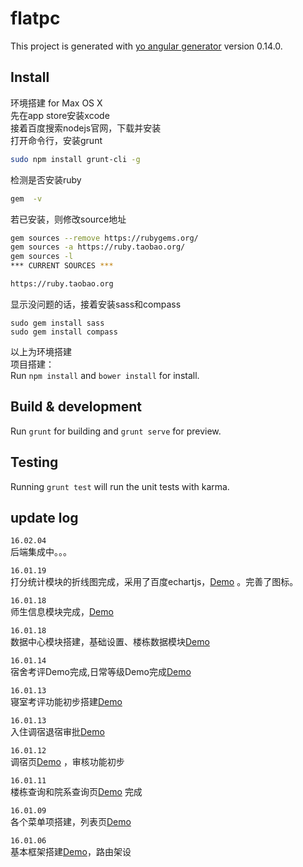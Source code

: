 # flatpc

This project is generated with [yo angular generator](https://github.com/yeoman/generator-angular)
version 0.14.0.

## Install

环境搭建 for Max OS X     
先在app store安装xcode    
接着百度搜索nodejs官网，下载并安装    
打开命令行，安装grunt    
```bash   
sudo npm install grunt-cli -g   
```   

检测是否安装ruby    
```bash   
gem  -v    
```   
若已安装，则修改source地址   
```bash   
gem sources --remove https://rubygems.org/    
gem sources -a https://ruby.taobao.org/    
gem sources -l    
*** CURRENT SOURCES ***    

https://ruby.taobao.org    
```   
显示没问题的话，接着安装sass和compass    
```   
sudo gem install sass    
sudo gem install compass    
```   
以上为环境搭建    
项目搭建：    
Run `npm install` and `bower install` for install.

## Build & development

Run `grunt` for building and `grunt serve` for preview.

## Testing

Running `grunt test` will run the unit tests with karma.

## update log
`16.02.04`  
后端集成中。。。  

    
`16.01.19`  
打分统计模块的折线图完成，采用了百度echartjs，<a target="_blank" href="http://test.houqinbao.com/wang/flatpc/#/scoreStatistics">Demo</a> 。完善了图标。  

`16.01.18`  
师生信息模块完成，<a target="_blank" href="http://test.houqinbao.com/wang/flatpc/#/student">Demo</a>  

`16.01.18`  
数据中心模块搭建，基础设置、楼栋数据模块<a target="_blank" href="http://test.houqinbao.com/wang/flatpc/#/room">Demo</a>  

`16.01.14`  
宿舍考评Demo完成,日常等级Demo完成<a target="_blank" href="http://test.houqinbao.com/wang/flatpc/#/live">Demo</a>  

`16.01.13`  
寝室考评功能初步搭建<a target="_blank" href="http://test.houqinbao.com/wang/flatpc/#/live">Demo</a>  

`16.01.13`  
入住调宿退宿审批<a target="_blank" href="http://test.houqinbao.com/wang/flatpc/#/live">Demo</a>  

`16.01.12`  
调宿页<a target="_blank" href="http://test.houqinbao.com/wang/flatpc/#/live">Demo</a>  ，审核功能初步

`16.01.11`  
楼栋查询和院系查询页<a target="_blank" href="http://test.houqinbao.com/wang/flatpc/#/flat">Demo</a>  完成

`16.01.09`  
各个菜单项搭建，列表页<a target="_blank" href="http://test.houqinbao.com/wang/flatpc/#/list">Demo</a>
  
`16.01.06`  
基本框架搭建<a target="_blank" href="http://test.houqinbao.com/wang/flatpc">Demo</a>，路由架设  
